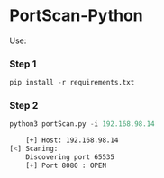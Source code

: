 # PortScan-Python
Use:
### Step 1

```python
pip install -r requirements.txt
```
### Step 2
```python
python3 portScan.py -i 192.168.98.14
```
```bash
    [+] Host: 192.168.98.14 
[<] Scaning: 
    Discovering port 65535
    [+] Port 8080 : OPEN
```


